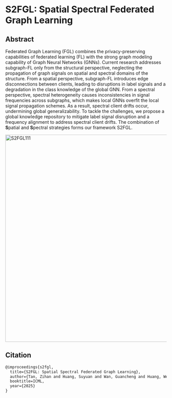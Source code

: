 # S2FGL: Spatial Spectral Federated Graph Learning

## Abstract

Federated Graph Learning (FGL) combines the privacy-preserving capabilities of federated learning (FL) with the strong graph modeling capability of Graph Neural Networks (GNNs). Current research addresses subgraph-FL only from the structural perspective, neglecting the propagation of graph signals on spatial and spectral domains of the structure. From a spatial perspective, subgraph-FL introduces edge disconnections between clients, leading to disruptions in label signals and a degradation in the class knowledge of the global GNN. From a spectral perspective, spectral heterogeneity causes inconsistencies in signal frequencies across subgraphs, which makes local GNNs overfit the local signal propagation schemes. As a result, spectral client drifts occur, undermining global generalizability. To tackle the challenges, we propose a global knowledge repository to mitigate label signal disruption and a frequency alignment to address spectral client drifts. The combination of **S**patial and **S**pectral strategies forms our framework S2FGL.

<img width="1467" height="648" alt="S2FGL111" src="https://github.com/user-attachments/assets/aa90b51b-c86f-4b01-a28d-1388c0553c15" />

## Citation

``` latex
@improceedings{s2fgl,
  title={S2FGL: Spatial Spectral Federated Graph Learning},
  author={Tan, Zihan and Huang, Suyuan and Wan, Guancheng and Huang, Wenke and Li, He and Ye, Mang},
  booktitle=ICML,
  year={2025}
}
```
